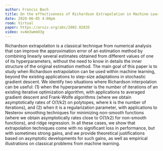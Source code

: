 ```yaml
---
author: Francis Bach
title: On the effectiveness of Richardson Extrapolation in Machine Learning
date: 2020-06-05 4:00pm
room: Virtual
paper: https://arxiv.org/abs/2002.02835
video: xvAm3wmmO3g
---
```


Richardson extrapolation is a classical technique from numerical analysis that can improve the approximation error of an estimation method by combining linearly several estimates obtained from different values of one of its hyperparameters, without the need to know in details the inner structure of the original estimation method. The main goal of this paper is to study when Richardson extrapolation can be used within machine learning, beyond the existing applications to step-size adaptations in stochastic gradient descent. We identify two situations where Richardson interpolation can be useful: (1) when the hyperparameter is the number of iterations of an existing iterative optimization algorithm, with applications to averaged gradient descent and Frank-Wolfe algorithms (where we obtain asymptotically rates of O(1/k2) on polytopes, where k is the number of iterations), and (2) when it is a regularization parameter, with applications to Nesterov smoothing techniques for minimizing non-smooth functions (where we obtain asymptotically rates close to O(1/k2) for non-smooth functions), and ridge regression. In all these cases, we show that extrapolation techniques come with no significant loss in performance, but with sometimes strong gains, and we provide theoretical justifications based on asymptotic developments for such gains, as well as empirical illustrations on classical problems from machine learning.
